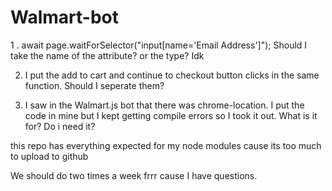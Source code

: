 # Walmart-bot
1 . await page.waitForSelector("input[name='Email Address']");  Should I take the name of the attribute? or the type? Idk

2. I put the add to cart and continue to checkout button clicks in the same function. Should I seperate them?

3. I saw in the Walmart.js bot that there was chrome-location. I put the code in mine but I kept getting compile errors so I took it out. What is it for? Do i need it?

this repo has everything expected for my node modules cause its too much to upload to github

We should do two times a week frrr cause I have questions.

